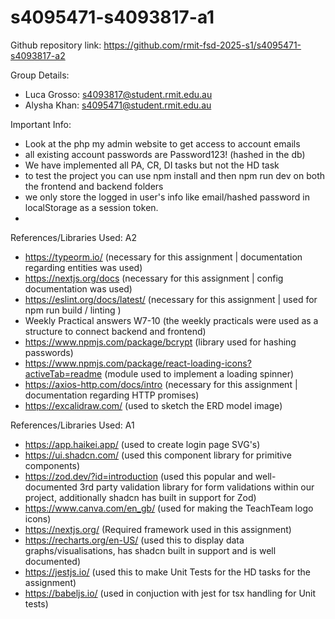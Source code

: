 # s4095471-s4093817-a1

Github repository link:
https://github.com/rmit-fsd-2025-s1/s4095471-s4093817-a2

Group Details:
- Luca Grosso: s4093817@student.rmit.edu.au
- Alysha Khan: s4095471@student.rmit.edu.au

Important Info:
- Look at the php my admin website to get access to account emails
- all existing account passwords are Password123! (hashed in the db)
- We have implemented all PA, CR, DI tasks but not the HD task
- to test the project you can use npm install and then npm run dev on both the frontend and backend folders
- we only store the logged in user's info like email/hashed password in localStorage as a session token. 
- 


References/Libraries Used: A2
- https://typeorm.io/ (necessary for this assignment | documentation regarding entities was used)
- https://nextjs.org/docs (necessary for this assignment | config documentation was used)
- https://eslint.org/docs/latest/ (necessary for this assignment | used for npm run build / linting )
- Weekly Practical answers W7-10 (the weekly practicals were used as a structure to connect backend and frontend)
- https://www.npmjs.com/package/bcrypt (library used for hashing passwords)
- https://www.npmjs.com/package/react-loading-icons?activeTab=readme (module used to implement a loading spinner)
- https://axios-http.com/docs/intro (necessary for this assignment | documentation regarding HTTP promises)
- https://excalidraw.com/ (used to sketch the ERD model image)



References/Libraries Used: A1
- https://app.haikei.app/ (used to create login page SVG's)
- https://ui.shadcn.com/ (used this component library for primitive components)
- https://zod.dev/?id=introduction (used this popular and well-documented 3rd party validation library for form validations within our project, additionally shadcn has built in support for Zod)
- https://www.canva.com/en_gb/ (used for making the TeachTeam logo icons)
- https://nextjs.org/ (Required framework used in this assignment)
- https://recharts.org/en-US/ (used this to display data graphs/visualisations, has shadcn built in support and is well documented)
- https://jestjs.io/ (used this to make Unit Tests for the HD tasks for the assignment)
- https://babeljs.io/ (used in conjuction with jest for tsx handling for Unit tests)
